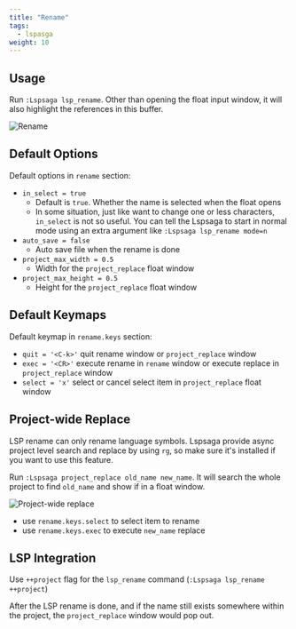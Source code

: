 ```yaml
---
title: "Rename"
tags:
  - lspasga
weight: 10
---
```


## Usage

Run `:Lspsaga lsp_rename`. Other than opening the float input window, it will also highlight the references in this buffer.

![Rename](https://github.com/nvimdev/lspsaga.nvim/assets/41671631/bb81149a-d24e-4f14-a8b5-ddf0cc1d9908)

## Default Options

Default options in `rename` section:

- `in_select = true`
  - Default is `true`. Whether the name is selected when the float opens
  - In some situation, just like want to change one or less characters, `in_select` is not so useful. You can tell the Lspsaga to start in normal mode using an extra argument like `:Lspsaga lsp_rename mode=n`
- `auto_save = false`
  - Auto save file when the rename is done
- `project_max_width = 0.5`
  - Width for the `project_replace` float window
- `project_max_height = 0.5`
  - Height for the `project_replace` float window

## Default Keymaps

Default keymap in `rename.keys` section:

- `quit = '<C-k>'` quit rename window or `project_replace` window
- `exec = '<CR>'` execute rename in `rename` window or execute replace in `project_replace` window
- `select = 'x'` select or cancel select item in `project_replace` float window

## Project-wide Replace

LSP rename can only rename language symbols. Lspsaga provide async project level search and replace by using `rg`,
so make sure it's installed if you want to use this feature.

Run `:Lspsaga project_replace old_name new_name`. It will search the whole project to find `old_name` and show if in a float window.

![Project-wide replace](https://github.com/nvimdev/lspsaga.nvim/assets/41671631/5afdbf13-f88a-4adc-8f79-5fd48da61743)

- use `rename.keys.select` to select item to rename
- use `rename.keys.exec` to execute `new_name` replace

## LSP Integration

Use `++project` flag for the `lsp_rename` command (`:Lspsaga lsp_rename ++project`)

After the LSP rename is done, and if the name still exists somewhere within the project, the `project_replace` window would pop out.
